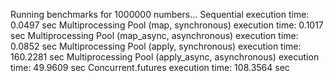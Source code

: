 Running benchmarks for 1000000 numbers...
Sequential execution time: 0.0497 sec
Multiprocessing Pool (map, synchronous) execution time: 0.1017 sec
Multiprocessing Pool (map_async, asynchronous) execution time: 0.0852 sec
Multiprocessing Pool (apply, synchronous) execution time: 160.2281 sec
Multiprocessing Pool (apply_async, asynchronous) execution time: 49.9609 sec
Concurrent.futures execution time: 108.3564 sec